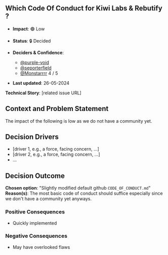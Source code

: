 ## Which Code Of Conduct for Kiwi Labs & Rebutify ?

- **Impact**: 🟢 Low
- **Status**: 🔒 Decided
- **Deciders & Confidence**:

  - [@purple-void](https://github.com/purple-void)
  - [@seporterfield](https://github.com/seporterfield)
  - [@Monstarrrr](https://github.com/Monstarrrr) 4 / 5

- **Last updated**: 26-05-2024

**Technical Story**: [related issue URL] <!-- optional -->

## Context and Problem Statement

The impact of the following is low as we do not have a community yet.

## Decision Drivers <!-- optional -->

- [driver 1, e.g., a force, facing concern, …]
- [driver 2, e.g., a force, facing concern, …]
- … <!-- numbers of drivers can vary -->

## Decision Outcome

**Chosen option**: "Slightly modified default github `CODE_OF_CONDUCT.md`"  
**Reason(s)**: The most basic code of conduct should suffice especially since we don't have a community yet anyways.

### Positive Consequences <!-- optional -->

- Quickly implemented

### Negative Consequences <!-- optional -->

- May have overlooked flaws

